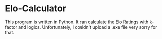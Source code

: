 # Elo-Calculator
This program is written in Python. It can calculate the Elo Ratings with k-factor and logics.
Unfortunately, I couldn't upload a .exe file very sorry for that.
